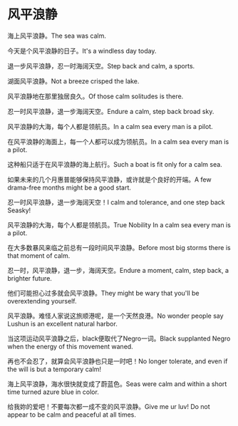 # 风平浪静

<p><span class="chinese">海上风平浪静。</span><span class="english">The sea was calm.</span></p>

<p><span class="chinese">今天是个风平浪静的日子。</span><span class="english">It's a windless day today.</span></p>

<p><span class="chinese">退一步风平浪静，忍一时海阔天空。</span><span class="english">Step back and calm, a sports.</span></p>

<p><span class="chinese">湖面风平浪静。</span><span class="english">Not a breeze crisped the lake.</span></p>

<p><span class="chinese">风平浪静地在那里独居良久。</span><span class="english">Of those calm solitudes is there.</span></p>

<p><span class="chinese">忍一时风平浪静，退一步海阔天空。</span><span class="english">Endure a calm, step back broad sky.</span></p>

<p><span class="chinese">风平浪静的大海，每个人都是领航员。</span><span class="english">In a calm sea every man is a pilot.</span></p>

<p><span class="chinese">在风平浪静的海面上，每一个人都可以成为领航员。</span><span class="english">In a calm sea every man is a pilot.</span></p>

<p><span class="chinese">这种船只适于在风平浪静的海上航行。</span><span class="english">Such a boat is fit only for a calm sea.</span></p>

<p><span class="chinese">如果未来的几个月惠普能够保持风平浪静，或许就是个良好的开端。</span><span class="english">A few drama-free months might be a good start.</span></p>

<p><span class="chinese">忍一时风平浪静，退一步海阔天空！</span><span class="english">I calm and tolerance, and one step back Seasky!</span></p>

<p><span class="chinese">风平浪静的大海，每个人都是领航员。</span><span class="english">True Nobility In a calm sea every man is a pilot.</span></p>

<p><span class="chinese">在大多数暴风来临之前总有一段时间风平浪静。</span><span class="english">Before most big storms there is that moment of calm.</span></p>

<p><span class="chinese">忍一时，风平浪静，退一步，海阔天空。</span><span class="english">Endure a moment, calm, step back, a brighter future.</span></p>

<p><span class="chinese">他们可能担心过多就会风平浪静。</span><span class="english">They might be wary that you'll be overextending yourself.</span></p>

<p><span class="chinese">风平浪静。难怪人家说这旅顺港呢，是一个天然良港。</span><span class="english">No wonder people say Lushun is an excellent natural harbor.</span></p>

<p><span class="chinese">当这项运动风平浪静之后，black便取代了Negro一词。</span><span class="english">Black supplanted Negro when the energy of this movement waned.</span></p>

<p><span class="chinese">再也不会忍了，就算会风平浪静也只是一时吧！</span><span class="english">No longer tolerate, and even if the will is but a temporary calm!</span></p>

<p><span class="chinese">海上风平浪静，海水很快就变成了蔚蓝色。</span><span class="english">Seas were calm and within a short time turned azure blue in color.</span></p>

<p><span class="chinese">给我妳的爱吧！不要每次都一成不变的风平浪静。</span><span class="english">Give me ur luv! Do not appear to be calm and peaceful at all times.</span></p>


